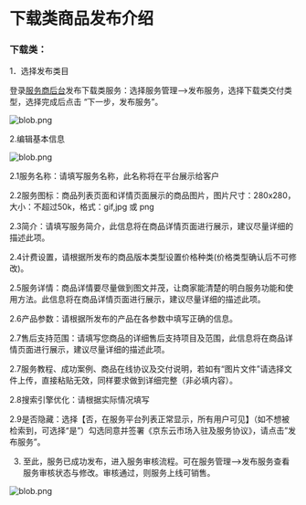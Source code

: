 # **下载类商品发布介绍**

### **下载类：**

1．选择发布类目

登录[服务商后台](http://i-market.jdcloud.com/)发布下载类服务：选择服务管理-->发布服务，选择下载类交付类型，选择完成后点击 “下一步，发布服务”。

![blob.png](https://img1.jcloudcs.com/cms/d2a723f7-fa56-4eac-9c68-667d0ac8728920171117172807.png)

2.编辑基本信息

![blob.png](https://img1.jcloudcs.com/cms/a8b4ced4-68bc-4b20-8ff8-b5a01a3005fe20171117172128.png)

2.1服务名称：请填写服务名称，此名称将在平台展示给客户

2.2服务图标：商品列表页面和详情页面展示的商品图片，图片尺寸：280x280，大小：不超过50k，格式：gif,jpg 或 png

2.3简介：请填写服务简介，此信息将在商品详情页面进行展示，建议尽量详细的描述此项。

2.4计费设置，请根据所发布的商品版本类型设置价格种类(价格类型确认后不可修改)。

2.5服务详情：商品详情要尽量做到图文并茂，让商家能清楚的明白服务功能和使用方法。此信息将在商品详情页面进行展示，建议尽量详细的描述此项。

2.6产品参数：请根据所发布的产品在各参数中填写正确的信息。

2.7售后支持范围：请填写您商品的详细售后支持项目及范围，此信息将在商品详情页面进行展示，建议尽量详细的描述此项。

2.7服务教程、成功案例、商品在线协议及交付说明，若如有“图片文件”请选择文件上传，直接粘贴无效，同样要求做到详细完整（非必填内容）。

2.8搜索引擎优化：请根据实际情况填写

2.9是否隐藏：选择【否，在服务平台列表正常显示，所有用户可见】（如不想被检索到，可选择“是”）勾选同意并签署《京东云市场入驻及服务协议》，请点击”发布服务”。

3. 至此，服务已成功发布，进入服务审核流程。可在服务管理-->发布服务查看服务审核状态与修改。审核通过，则服务上线可销售。

![blob.png](https://img1.jcloudcs.com/cms/3b9dc12b-5097-4188-b229-ab16e96844d720171117172140.png)